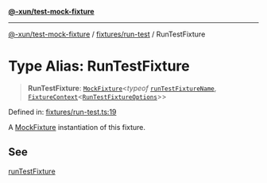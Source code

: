 [**@-xun/test-mock-fixture**](../../../README.md)

***

[@-xun/test-mock-fixture](../../../README.md) / [fixtures/run-test](../README.md) / RunTestFixture

# Type Alias: RunTestFixture

> **RunTestFixture**: [`MockFixture`](../../../types/fixtures/type-aliases/MockFixture.md)\<*typeof* [`runTestFixtureName`](../variables/runTestFixtureName.md), [`FixtureContext`](../../../types/fixtures/type-aliases/FixtureContext.md)\<[`RunTestFixtureOptions`](RunTestFixtureOptions.md)\>\>

Defined in: [fixtures/run-test.ts:19](https://github.com/Xunnamius/test-utils/blob/5def0ad49a4eadefc61d6daed0a34b59fa75efb7/packages/test-mock-fixture/src/fixtures/run-test.ts#L19)

A [MockFixture](../../../types/fixtures/type-aliases/MockFixture.md) instantiation of this fixture.

## See

[runTestFixture](../functions/runTestFixture.md)
